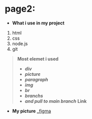 # page2:
* **What i use in my project**
1. html
2. css
3. node.js
4. git 
> **Most elemet i used**
> - ***div***
> - ***picture*** 
> - ***paragraph*** 
> - ***img*** 
> - ***br*** 
> - ***branchs***
> - ***and pull to main branch***
**Link**
* **My picture** **_**[figma](https://www.figma.com/design/16bdlWFoZXXIpyyZmwy9JU/Logoipsum?node-id=1-2&t=UCL2IHJBKpvJ41gF-0)